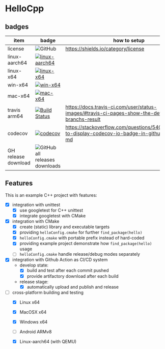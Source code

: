 # HelloCpp

## badges

| item    | badge | how to setup |
| ------- | ----- | ------------- |
| license | ![GitHub](https://img.shields.io/github/license/zchrissirhcz/HelloCpp) | https://shields.io/category/license |
| linux-aarch64 | [![linux-aarch64](https://github.com/zchrissirhcz/HelloCpp/actions/workflows/linux-aarch64.yml/badge.svg?branch=main&event=push)](https://github.com/zchrissirhcz/HelloCpp/actions/workflows/linux-aarch64.yml) |
| linux-x64 | [![linux-x64](https://github.com/zchrissirhcz/HelloCpp/actions/workflows/linux-x64.yml/badge.svg?branch=main&event=push)](https://github.com/zchrissirhcz/HelloCpp/actions/workflows/linux-x64.yml) |
| win-x64 | [![win-x64](https://github.com/zchrissirhcz/HelloCpp/actions/workflows/windows-x64.yml/badge.svg?branch=main&event=push)](https://github.com/zchrissirhcz/HelloCpp/actions/workflows/windows-x64.yml) |
| mac-x64 | [![mac-x64](https://github.com/zchrissirhcz/HelloCpp/actions/workflows/mac-x64.yml/badge.svg?branch=main&event=push)](https://github.com/zchrissirhcz/HelloCpp/actions/workflows/mac-x64.yml) |
| travis arm64 | [![Build Status](https://app.travis-ci.com/zchrissirhcz/HelloCpp.svg?branch=main)](https://app.travis-ci.com/zchrissirhcz/HelloCpp) | https://docs.travis-ci.com/user/status-images/#travis-ci-pages-show-the-default-branchs-result |
| codecov | [![codecov](https://codecov.io/gh/zchrissirhcz/HelloCpp/branch/main/graph/badge.svg?token=HS14GFI50W)](https://codecov.io/gh/zchrissirhcz/HelloCpp) | https://stackoverflow.com/questions/54010651/how-to-display-codecov-io-badge-in-github-readme-md |
| GH release download | ![GitHub all releases downloads](https://img.shields.io/github/downloads/zchrissirhcz/HelloCpp/total) |


## Features
This is an example C++ project with features:
- [x] integration with unittest
    - [x] use googletest for C++ unittest
    - [x] integrate googletest with CMake
- [x] integration with CMake
    - [x] create (static) library and executable targets
    - [x] providing `helloConfig.cmake` for further `find_package(hello)`
    - [x] `helloConfig.cmake` with portable prefix instead of hard-coded
    - [x] providing example project demonstrate how `find_package(hello)` usage
    - [ ] `helloConfig.cmake` handle release/debug modes separately
- [x] integration with Github Action as CI/CD system
    - develop state:
        - [x] build and test after each commit pushed
        - [x] provide artifactory download after each build
    - release stage:
        - [x] automatically upload and publish and release
- [ ] cross-platform building and testing
    - [x] Linux x64
    - [x] MacOSX x64
    - [x] Windows x64
    - [ ] Android ARMv8
    - [x] Linux-aarch64 (with QEMU)


